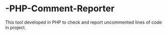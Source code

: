 -PHP-Comment-Reporter
=====================

This tool developed in PHP to check and report uncommented lines of code in project.
